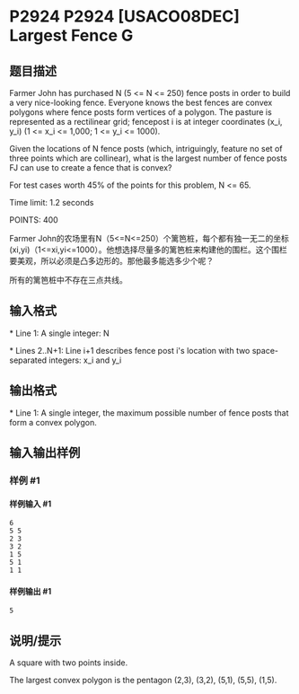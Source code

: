 # P2924 P2924 [USACO08DEC] Largest Fence G

## 题目描述

Farmer John has purchased N (5 <= N <= 250) fence posts in order to build a very nice-looking fence. Everyone knows the best fences are convex polygons where fence posts form vertices of a polygon. The pasture is represented as a rectilinear grid; fencepost i is at integer coordinates (x\_i, y\_i) (1 <= x\_i <= 1,000; 1 <= y\_i <= 1000).

Given the locations of N fence posts (which, intriguingly, feature no set of three points which are collinear), what is the largest number of fence posts FJ can use to create a fence that is convex?

For test cases worth 45% of the points for this problem, N <= 65.

Time limit: 1.2 seconds

POINTS: 400

Farmer John的农场里有N（5<=N<=250）个篱笆桩，每个都有独一无二的坐标(xi,yi)（1<=xi,yi<=1000）。他想选择尽量多的篱笆桩来构建他的围栏。这个围栏要美观，所以必须是凸多边形的。那他最多能选多少个呢？

所有的篱笆桩中不存在三点共线。


## 输入格式

\* Line 1: A single integer: N

\* Lines 2..N+1: Line i+1 describes fence post i's location with two space-separated integers: x\_i and y\_i


## 输出格式

\* Line 1: A single integer, the maximum possible number of fence posts that form a convex polygon.


## 输入输出样例

### 样例 #1

#### 样例输入 #1

```
6 
5 5 
2 3 
3 2 
1 5 
5 1 
1 1
```

#### 样例输出 #1

```
5
```

## 说明/提示

A square with two points inside.


The largest convex polygon is the pentagon (2,3), (3,2), (5,1), (5,5), (1,5).

